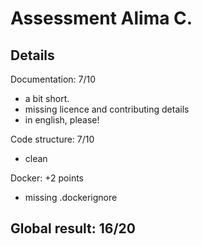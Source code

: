 # Assessment Alima C.

## Details

Documentation: 7/10
- a bit short.
- missing licence and contributing details
- in english, please!

Code structure: 7/10
- clean 

Docker: +2 points
- missing .dockerignore

## Global result: 16/20
